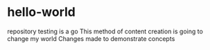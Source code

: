 # hello-world
repository testing is a go
This method of content creation is going to change my world
Changes made to demonstrate concepts
